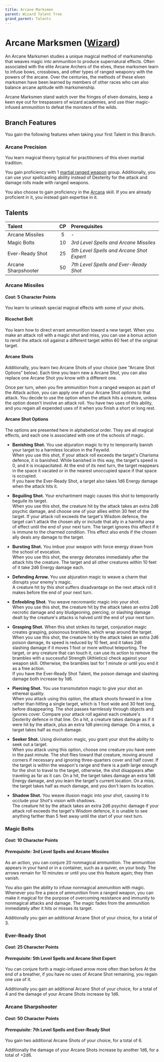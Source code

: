 ```yaml
---
title: Arcane Marksmen
parent: Wizard Talent Tree
grand_parent: Talents
---
```


# Arcane Marksmen ([Wizard](https://stormchaserroleplaying.com/stormchaserRPG/Talents/Wizard))
An Arcane Marksmen studies a unique magical method of marksmenship that weaves magic into ammunition to produce supernatural effects. Often associated with the elite Arcane Archers of the elves, these marksmen learn to infuse bows, crossbows, and other types of ranged weaponry with the powers of the arcane. Over the centuries, the methods of these elven marksmen have been learned by members of other races who can also balance arcane aptitude with marksmenship.

Arcane Marksmen stand watch over the fringes of elven domains, keep a keen eye out for trespassers of wizard academies, and use thier magic-infused ammunition to defeat the monsters of the wilds. 

## Branch Features
You gain the following features when taking your first Talent in this Branch.

### Arcane Precision
You learn magical theory typical for practitioners of this elven martial tradition. 

You gain proficiency with 1 [martial ranged weapon](https://stormchaserroleplaying.com/stormchaserRPG/Equipment/Weapons/RangedWeaponTables) group. Additionally, you can use your spellcasting ability instead of Dexterity for the attack and damage rolls made with ranged weapons.

You also choose to gain proficiency in the [Arcana](https://stormchaserroleplaying.com/stormchaserRPG/Skills/Arcana) skill. If you are already proficient in it, you instead gain expertise in it.

## Talents

| Talent | CP | Prerequisites |
|:-------|:--:|:--------------|
| Arcane Missiles     | 5  | - |
| Magic Bolts         | 10 | *3rd Level Spells and Arcane Missiles* |
| Ever-Ready Shot     | 25 | *5th Level Spells and Arcane Shot Expert* |
| Arcane Sharpshooter | 50 | *7th Level Spells and Ever-Ready Shot* |

### Arcane Missiles
#### *Cost:* 5 Character Points
You learn to unleash special magical effects with some of your shots. 

#### Ricochet Bolt
You learn how to direct errant ammunition toward a new target. When you make an attack roll with a magic shot and miss, you can use a bonus action to reroll the attack roll against a different target within 60 feet of the original target.

#### Arcane Shots
Additionally, you learn two Arcane Shots of your choice (see "Arcane Shot Options" below). Each time you learn new a Arcane Shot, you can also replace one Arcane Shot you know with a different one.

Once per turn, when you fire ammunition from a ranged weapon as part of the Attack action, you can apply one of your Arcane Shot options to that attack. You decide to use the option when the attack hits a creature, unless the option doesn't involve an attack roll. You have two uses of this ability, and you regain all expended uses of it when you finish a short or long rest.

#### Arcane Shot Options
The options are presented here in alphabetical order. They are all magical effects, and each one is associated with one of the schools of magic.

- **Banishing Shot.** You use abjuration magic to try to temporarily banish your target to a harmless location in the Feywild. <br>When you use this shot, if your attack roll exceeds the target's Charisma defence, it is banished. While banished in this way, the target's speed is 0, and it is incapacitated. At the end of its next turn, the target reappears in the space it vacated or in the nearest unoccupied space if that space is occupied. <br>If you have the Ever-Ready Shot, a target also takes 1d6 Energy damage when the attack hits it.

- **Beguiling Shot.** Your enchantment magic causes this shot to temporarily beguile its target. <br>When you use this shot, the creature hit by the attack takes an extra 2d6 psychic damage, and choose one of your allies within 30 feet of the target. If your attack roll exceeds the target's Wisdom defence, the target can't attack the chosen ally or include that ally in a harmful area of effect until the end of your next turn. The target ignores this effect if it is immune to the charmed condition. This effect also ends if the chosen ally deals any damage to the target.

- **Bursting Shot.** You imbue your weapon with force energy drawn from the school of evocation. <br>When you use this shot, the energy detonates immediately after the attack hits the creature. The target and all other creatures within 10 feet of it take 2d6 Energy damage each.

- **Defending Arrow.** You use abjuration magic to weave a charm that disrupts your enemy's magic. <br>A creature hit by this shot suffers disadvantage on the next attack roll it makes before the end of your next turn.

- **Enfeebling Shot.** You weave necromantic magic into your shot. <br>When you use this shot, the creature hit by the attack takes an extra 2d6 necrotic damage and any bludgeoning, piercing, or slashing damage dealt by the creature's attacks is halved until the end of your next turn.

- **Grasping Shot.** When this shot strikes its target, conjuration magic creates grasping, poisonous brambles, which wrap around the target. <br>When you use this shot, the creature hit by the attack takes an extra 2d6 poison damage, its speed is reduced by 10 feet, and it takes 2d6 slashing damage if it moves 1 foot or more without teleporting. The target, or any creature that can touch it, can use its action to remove the brambles with a successful Strength (Athletics) check against your weapon skill. Otherwise, the brambles last for 1 minute or until you end it as a free action.
<br>If you have the Ever-Ready Shot Talent, the poison damage and slashing damage both increase by 1d6.

- **Piercing Shot.** You use transmutation magic to give your shot an ethereal quality. <br>When you attack using this option, the attack shoots forward in a line rather than hitting a single target, which is 1 foot wide and 30 feet long, before disappearing. The shot passes harmlessly through objects and ignores cover. Compare your attack roll against each creature's Dexterity defence in that line. On a hit, a creature takes damage as if it were hit by the attack, plus an extra 1d6 piercing damage. On a miss, a target takes half as much damage.

- **Seeker Shot.** Using divination magic, you grant your shot the ability to seek out a target. <br>When you attack using this option, choose one creature you have seen in the past minute. The shot flies toward that creature, moving around corners if necessary and ignoring three-quarters cover and half cover. If the target is within the weapon's range and there is a path large enough for the shot to travel to the target, otherwise, the shot disappears after traveling as far as it can. On a hit, the target takes damage an extra 1d6 Energy damage, and you learn the target's current location. On a miss, the target takes half as much damage, and you don't learn its location.

- **Shadow Shot.** You weave illusion magic into your shot, causing it to occlude your Shot's vision with shadows. <br>The creature hit by the attack takes an extra 2d6 psychic damage if your attack roll exceeds the target's Wisdom defence, it is unable to see anything farther than 5 feet away until the start of your next turn.

### Magic Bolts
#### *Cost:* 10 Character Points
#### *Prerequisite:* 3rd Level Spells and Arcane Missiles
As an action, you can conjure 20 nonmagical ammunition. The ammunition appears in your hand or in a container, such as a quiver, on your body. The arrows remain for 10 minutes or until you use this feature again; they then vanish.

You also gain the ability to infuse nonmagical ammunition with magic. Whenever you fire a piece of ammunition from a ranged weapon, you can make it magical for the purpose of overcoming resistance and immunity to nonmagical attacks and damage. The magic fades from the ammunition immediately after it hits or misses its target.

Additionally you gain an additional Arcane Shot of your choice, for a total of 3.

### Ever-Ready Shot
#### *Cost:* 25 Character Points
#### *Prerequisite:* 5th Level Spells and Arcane Shot Expert
You can conjure forth a magic-infused arrow more often than before
At the end of a breather, if you have no uses of Arcane Shot remaining, you regain one use of it.

Additionally you gain an additional Arcane Shot of your choice, for a total of 4 and the damage of your Arcane Shots increase by 1d6.

### Arcane Sharpshooter
#### *Cost:* 50 Character Points
#### *Prerequisite:* 7th Level Spells and Ever-Ready Shot
You gain two additional Arcane Shots of your choice, for a total of 6.

Additionally the damage of your Arcane Shots increase by another 1d6, for a total of +2d6.
